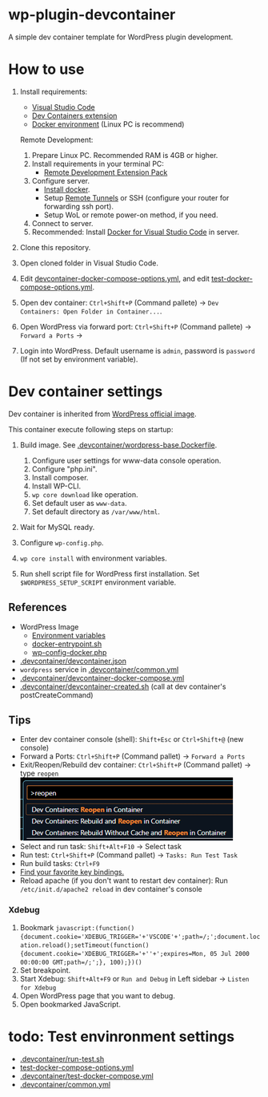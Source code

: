 # wp-plugin-devcontainer
A simple dev container template for WordPress plugin development.


# How to use
 1. Install requirements:
    * [Visual Studio Code](https://code.visualstudio.com/)
    * [Dev Containers extension](https://marketplace.visualstudio.com/items?itemName=ms-vscode-remote.remote-containers)
    * [Docker environment](https://code.visualstudio.com/docs/devcontainers/containers#_installation) (Linux PC is recommend)

    Remote Development:

       1. Prepare Linux PC. Recommended RAM is 4GB or higher.
       2. Install requirements in your terminal PC:
          * [Remote Development Extension Pack](https://marketplace.visualstudio.com/items?itemName=ms-vscode-remote.vscode-remote-extensionpack)
       3. Configure server.
          * [Install docker](https://code.visualstudio.com/docs/devcontainers/containers#_installation:~:text=tricks%20for%20troubleshooting.-,Linux,-%3A).
          * Setup [Remote Tunnels](https://code.visualstudio.com/docs/remote/tunnels) or SSH (configure your router for forwarding ssh port).
          * Setup WoL or remote power-on method, if you need.
       4. Connect to server.
       5. Recommended: Install [Docker for Visual Studio Code](https://marketplace.visualstudio.com/items?itemName=ms-azuretools.vscode-docker) in server.

 2. Clone this repository.
 3. Open cloned folder in Visual Studio Code.
 4. Edit [devcontainer-docker-compose-options.yml](devcontainer-docker-compose-options.yml), and edit [test-docker-compose-options.yml](test-docker-compose-options.yml).
 5. Open dev container: `Ctrl+Shift+P` (Command pallete) → `Dev Containers: Open Folder in Container...`.
 6. Open WordPress via forward port: `Ctrl+Shift+P` (Command pallete) → `Forward a Ports` →
 7. Login into WordPress. Default username is `admin`, password is `password` (If not set by environment variable).


# Dev container settings

Dev container is inherited from [WordPress official image](https://hub.docker.com/_/wordpress).

This container execute following steps on startup:

 1. Build image. See [.devcontainer/wordpress-base.Dockerfile](.devcontainer/wordpress-base.Dockerfile).

    1. Configure user settings for www-data console operation.
    2. Configure "php.ini".
    3. Install composer.
    4. Install WP-CLI.
    5. `wp core download` like operation.
    6. Set default user as `www-data`.
    7. Set default directory as `/var/www/html`.

 2. Wait for MySQL ready.

 3. Configure `wp-config.php`.

 4. `wp core install` with environment variables.

 5. Run shell script file for WordPress first installation. Set `$WORDPRESS_SETUP_SCRIPT` environment variable.


## References
 * WordPress Image
    * [Environment variables](https://hub.docker.com/_/wordpress#:~:text=How%20to%20use%20this%20image)
    * [docker-entrypoint.sh](https://github.com/docker-library/wordpress/blob/master/docker-entrypoint.sh)
    * [wp-config-docker.php](https://github.com/docker-library/wordpress/blob/master/wp-config-docker.php)
 * [.devcontainer/devcontainer.json](.devcontainer/devcontainer.json)
 * `wordpress` service in [.devcontainer/common.yml](.devcontainer/common.yml)
 * [.devcontainer/devcontainer-docker-compose.yml](.devcontainer/devcontainer-docker-compose.yml)
 * [.devcontainer/devcontainer-created.sh](.devcontainer/devcontainer-created.sh) (call at dev container's postCreateCommand)


## Tips
 * Enter dev container console (shell): `Shift+Esc` or `Ctrl+Shift+@` (new console)
 * Forward a Ports: `Ctrl+Shift+P` (Command pallet) → `Forward a Ports`
 * Exit/Reopen/Rebuild dev container: `Ctrl+Shift+P` (Command pallet) → type `reopen` ![img](doc/vscode-cp-reopen.png)
 * Select and run task: `Shift+Alt+F10` → Select task
 * Run test: `Ctrl+Shift+P` (Command pallet) → `Tasks: Run Test Task`
 * Run build tasks: `Ctrl+F9`
 * [Find your favorite key bindings.](https://marketplace.visualstudio.com/search?target=VSCode&category=Keymaps&sortBy=Installs)
 * Reload apache (if you don't want to restart dev container): Run `/etc/init.d/apache2 reload` in dev container's console

### Xdebug
 1. Bookmark `javascript:(function() {document.cookie='XDEBUG_TRIGGER='+'VSCODE'+';path=/;';document.location.reload();setTimeout(function() {document.cookie='XDEBUG_TRIGGER='+''+';expires=Mon, 05 Jul 2000 00:00:00 GMT;path=/;';}, 100);})()`
 2. Set breakpoint.
 3. Start Xdebug: `Shift+Alt+F9` or `Run and Debug` in Left sidebar → `Listen for Xdebug`
 4. Open WordPress page that you want to debug.
 5. Open bookmarked JavaScript.


# todo: Test envinronment settings
 * [.devcontainer/run-test.sh](.devcontainer/run-test.sh)
 * [test-docker-compose-options.yml](test-docker-compose-options.yml)
 * [.devcontainer/test-docker-compose.yml](.devcontainer/test-docker-compose.yml)
 * [.devcontainer/common.yml](.devcontainer/common.yml)
